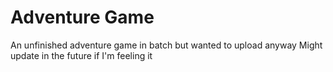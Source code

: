 # Adventure Game
An unfinished adventure game in batch but wanted to upload anyway
Might update in the future if I'm feeling it
